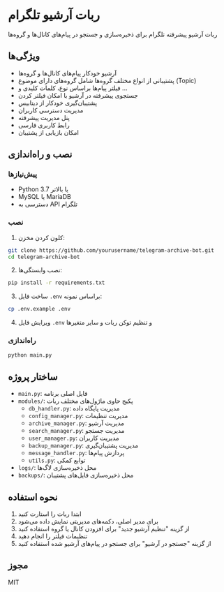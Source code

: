 
# ربات آرشیو تلگرام

ربات آرشیو پیشرفته تلگرام برای ذخیره‌سازی و جستجو در پیام‌های کانال‌ها و گروه‌ها

## ویژگی‌ها

- آرشیو خودکار پیام‌های کانال‌ها و گروه‌ها
- پشتیبانی از انواع مختلف گروه‌ها شامل گروه‌های دارای موضوع (Topic)
- فیلتر پیام‌ها براساس نوع، کلمات کلیدی و ...
- جستجوی پیشرفته در آرشیو با امکان فیلتر کردن
- پشتیبان‌گیری خودکار از دیتابیس
- مدیریت دسترسی کاربران
- پنل مدیریت پیشرفته
- رابط کاربری فارسی
- امکان بازیابی از پشتیبان

## نصب و راه‌اندازی

### پیش‌نیازها

- Python 3.7 یا بالاتر
- MySQL یا MariaDB
- دسترسی به API تلگرام

### نصب

1. کلون کردن مخزن:
```bash
git clone https://github.com/yourusername/telegram-archive-bot.git
cd telegram-archive-bot
```

2. نصب وابستگی‌ها:
```bash
pip install -r requirements.txt
```

3. ساخت فایل `.env` براساس نمونه:
```bash
cp .env.example .env
```

4. ویرایش فایل `.env` و تنظیم توکن ربات و سایر متغیرها

### راه‌اندازی

```bash
python main.py
```

## ساختار پروژه

- `main.py`: فایل اصلی برنامه
- `modules/`: پکیج حاوی ماژول‌های مختلف ربات
  - `db_handler.py`: مدیریت پایگاه داده
  - `config_manager.py`: مدیریت تنظیمات
  - `archive_manager.py`: مدیریت آرشیو
  - `search_manager.py`: مدیریت جستجو
  - `user_manager.py`: مدیریت کاربران
  - `backup_manager.py`: مدیریت پشتیبان‌گیری
  - `message_handler.py`: پردازش پیام‌ها
  - `utils.py`: توابع کمکی
- `logs/`: محل ذخیره‌سازی لاگ‌ها
- `backups/`: محل ذخیره‌سازی فایل‌های پشتیبان

## نحوه استفاده

1. ابتدا ربات را استارت کنید
2. برای مدیر اصلی، دکمه‌های مدیریتی نمایش داده می‌شود
3. از گزینه "تنظیم آرشیو جدید" برای افزودن کانال یا گروه استفاده کنید
4. تنظیمات فیلتر را انجام دهید
5. از گزینه "جستجو در آرشیو" برای جستجو در پیام‌های آرشیو شده استفاده کنید

## مجوز

MIT

